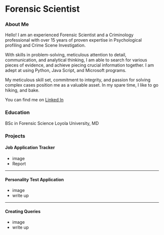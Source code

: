 # Forensic Scientist 

### About Me 

Hello! I am an experienced Forensic Scientist and a Criminology professional with over 15 years of proven expertise in Psychological profiling and Crime Scene Investigation. 

With skills in problem-solving, meticulous attention to detail, communication, and analytical thinking, I am able to search for various pieces of evidence, and achieve piecing crucial information together. I am adept at using Python, Java Script, and Microsoft programs. 

My meticulous skill set, commitment to integrity, and passion for solving complex cases position me as a valuable asset. In my spare time, I like to go hiking, and bake. 

You can find me on [Linked In](https://www.linkedin.com/in/judy-rivas-74153b329/)



### Education 
BSc in Forensic Science 
Loyola University, MD

### Projects

#### Job Application Tracker 
 - image
 - Report

***
#### Personality Test Application
 - image
 - write up

***
#### Creating Queries
 - image
 - write up
